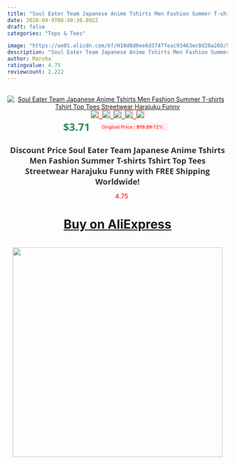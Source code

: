 ```yaml
---
title: "Soul Eater Team Japanese Anime Tshirts Men Fashion Summer T-shirts Tshirt Top Tees Streetwear Harajuku Funny"
date: 2020-04-9T08:40:36.892Z
draft: false
categories: "Tops & Tees"

image: "https://ae01.alicdn.com/kf/H10d8d0ee6d3747feac93463ec0d26a26O/Soul-Eater-Team-Japanese-Anime-Tshirts-Men-Fashion-Summer-T-shirts-Tshirt-Top-Tees-Streetwear-Harajuku.jpg"
description: "Soul Eater Team Japanese Anime Tshirts Men Fashion Summer T-shirts Tshirt Top Tees Streetwear Harajuku Funny"
author: Marsha
ratingvalue: 4.75
reviewcount: 2.222
---
```

<br>
<div style="text-align: center;">
<a href="https://s.click.aliexpress.com/e/_9GujhL" target="_blank" rel="nofollow noopener noreferrer"><img alt="Soul Eater Team Japanese Anime Tshirts Men Fashion Summer T-shirts Tshirt Top Tees Streetwear Harajuku Funny" class="magnifier-image" src="https://ae01.alicdn.com/kf/H10d8d0ee6d3747feac93463ec0d26a26O/Soul-Eater-Team-Japanese-Anime-Tshirts-Men-Fashion-Summer-T-shirts-Tshirt-Top-Tees-Streetwear-Harajuku.jpg_640x640.jpg">
<br>
<img style="border:1px solid salmon" src="https://ae01.alicdn.com/kf/H10d8d0ee6d3747feac93463ec0d26a26O/Soul-Eater-Team-Japanese-Anime-Tshirts-Men-Fashion-Summer-T-shirts-Tshirt-Top-Tees-Streetwear-Harajuku.jpg_120x120.jpg">&nbsp;&nbsp;<img style="border:1px solid salmon" src="https://ae01.alicdn.com/kf/H5b79620455ce4f27a190f01380c7a9b70/Soul-Eater-Team-Japanese-Anime-Tshirts-Men-Fashion-Summer-T-shirts-Tshirt-Top-Tees-Streetwear-Harajuku.jpg_120x120.jpg">&nbsp;&nbsp;<img style="border:1px solid salmon" src="https://ae01.alicdn.com/kf/H269d37d30e584b17b3bc9d844a0240f4o/Soul-Eater-Team-Japanese-Anime-Tshirts-Men-Fashion-Summer-T-shirts-Tshirt-Top-Tees-Streetwear-Harajuku.jpg_120x120.jpg">&nbsp;&nbsp;<img style="border:1px solid salmon" src="https://ae01.alicdn.com/kf/H1e24e202521b4a70b26e84360eb9c563o/Soul-Eater-Team-Japanese-Anime-Tshirts-Men-Fashion-Summer-T-shirts-Tshirt-Top-Tees-Streetwear-Harajuku.jpg_120x120.jpg">&nbsp;&nbsp;<img style="border:1px solid salmon" src="https://ae01.alicdn.com/kf/H76840c0bfd3647ff9990ff9dc06264fbn/Soul-Eater-Team-Japanese-Anime-Tshirts-Men-Fashion-Summer-T-shirts-Tshirt-Top-Tees-Streetwear-Harajuku.jpg_120x120.jpg"></a></div><br0>
<div style="text-align: center;"><span style="background-color: white; border: 0px; box-sizing: border-box; color: seagreen; display: inline-block; font-family: &quot;open sans&quot; , &quot;arial&quot; , &quot;helvetica&quot; , sans-serif , &quot;heiti&quot;; font-size: 24px; font-stretch: inherit; font-weight: 700; line-height: inherit; margin: 0px 10px 0px 0px; padding: 0px; vertical-align: middle;">$3.71 </span>
<span style="background: rgb(255 , 241 , 241); border-radius: 3px; border: 0px; box-sizing: border-box; color: #ff4747; display: inline-block; font-family: inherit; font-size: 12px; font-stretch: inherit; font-style: inherit; font-variant: inherit; font-weight: 600; line-height: inherit; margin: 0px; padding: 2px 5px; transform: scale(0.9); vertical-align: middle;">Original Price : <b style="text-decoration: line-through;">$13.26 </b> 72%&nbsp;&nbsp;</span></div>
<h1 style="color: #333333; display: inline-block; font-family: &quot;open sans&quot; , &quot;arial&quot; , &quot;helvetica&quot; , sans-serif , &quot;heiti&quot;; font-size: 18px; font-stretch: inherit; font-weight: 700; text-align: center;">Discount Price Soul Eater Team Japanese Anime Tshirts Men Fashion Summer T-shirts Tshirt Top Tees Streetwear Harajuku Funny with FREE Shipping Worldwide!</h1>
<div style="color: #ff4747; text-align: center;">
<img src="https://4.bp.blogspot.com/-M0ZcTcb-5uY/XleCXlxnR4I/AAAAAAAAAEc/OrjgMkXV1oMQFaCRZj5HQwOCBcu3w1FegCPcBGAYYCw/s1600/star.png" style="height: 15px;">&nbsp;<b>4.75</b></div>
<div class="button_cont" align="center"><a class="buynow_a" href="https://s.click.aliexpress.com/e/_9GujhL" target="_blank" rel="nofollow noopener noreferrer"><H1>Buy on AliExpress</H1></a></div><br>
<div class="separator" style="clear: both; text-align: center;">
<img src="https://lh3.googleusercontent.com/-pTy5HemUv9M/XlePHvY0dAI/AAAAAAAAAE4/0nX5iRUoIWY8eMW9Dpxeirr157OZliDIgCLcBGAsYHQ/s1600/badge.gif" width="480">
</div>

